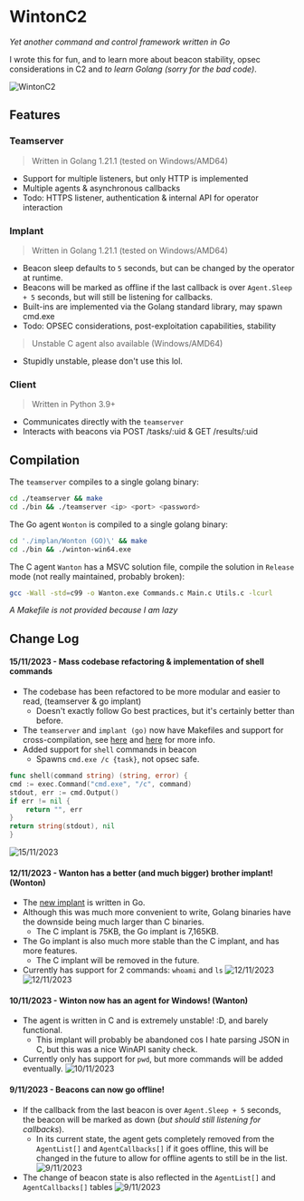 WintonC2
==

_Yet another command and control framework written in Go_

I wrote this for fun, and to learn more about beacon stability, opsec considerations in C2 and _to learn Golang (sorry for the bad code)_.

![WintonC2](https://i.gyazo.com/e10bcbdd23217af2032ba1de39639ed5.png)

## Features
### Teamserver
> Written in Golang 1.21.1 (tested on Windows/AMD64)
- Support for multiple listeners, but only HTTP is implemented
- Multiple agents & asynchronous callbacks
- Todo: HTTPS listener, authentication & internal API for operator interaction 

### Implant
> Written in Golang 1.21.1 (tested on Windows/AMD64) 
- Beacon sleep defaults to `5` seconds, but can be changed by the operator at runtime.
- Beacons will be marked as offline if the last callback is over `Agent.Sleep + 5` seconds, but will still be listening for callbacks.
- Built-ins are implemented via the Golang standard library, may spawn cmd.exe
- Todo: OPSEC considerations, post-exploitation capabilities, stability
> Unstable C agent also available (Windows/AMD64)
- Stupidly unstable, please don't use this lol.

### Client
> Written in Python 3.9+ 
- Communicates directly with the `teamserver`
- Interacts with beacons via POST /tasks/:uid & GET /results/:uid

## Compilation
The `teamserver` compiles to a single golang binary:
```bash
cd ./teamserver && make 
cd ./bin && ./teamserver <ip> <port> <password>
```

The Go agent `Wonton` is compiled to a single golang binary:
```bash
cd './implan/Wonton (GO)\' && make
cd ./bin && ./winton-win64.exe
```

The C agent `Wanton` has a MSVC solution file, compile the solution in `Release` mode (not really maintained, probably broken):
```bash
gcc -Wall -std=c99 -o Wanton.exe Commands.c Main.c Utils.c -lcurl
```
_A Makefile is not provided because I am lazy_

## Change Log

#### 15/11/2023 - Mass codebase refactoring & implementation of shell commands 
- The codebase has been refactored to be more modular and easier to read, (teamserver & go implant)
    - Doesn't exactly follow Go best practices, but it's certainly better than before. 
- The `teamserver` and `implant (go)` now have Makefiles and support for cross-compilation, see [here](./implant/Wonton%20(GO)/Makefile) and [here](./teamserver/Makefile) for more info.
- Added support for `shell` commands in beacon
    - Spawns `cmd.exe /c {task}`, not opsec safe.
```go
func shell(command string) (string, error) {
cmd := exec.Command("cmd.exe", "/c", command)
stdout, err := cmd.Output()
if err != nil {
    return "", err
}
return string(stdout), nil
}
```
![15/11/2023](https://i.imgur.com/JVeojRf.png)

#### 12/11/2023 - Wanton has a better (and much bigger) brother implant! (Wonton)
- The [new implant](./implant/Wonton%20(GO)/) is written in Go.
- Although this was much more convenient to write, Golang binaries have the downside being much larger than C binaries.
    - The C implant is 75KB, the Go implant is 7,165KB.
- The Go implant is also much more stable than the C implant, and has more features.
    - The C implant will be removed in the future.
- Currently has support for 2 commands: `whoami` and `ls`
![12/11/2023](https://i.imgur.com/ZkIaKIw.png)
![12/11/2023](https://i.imgur.com/lcZvWN7.png)

#### 10/11/2023 - Winton now has an agent for Windows! (Wanton)
- The agent is written in C and is extremely unstable! :D, and barely functional.
    - This implant will probably be abandoned cos I hate parsing JSON in C, but this was a nice WinAPI sanity check.
- Currently only has support for `pwd`, but more commands will be added eventually.
    ![10/11/2023](https://i.imgur.com/D2nVffY.png)
#### 9/11/2023 - Beacons can now go offline!
- If the callback from the last beacon is over `Agent.Sleep + 5` seconds, the beacon will be marked as down (_but should still listening for callbacks_).
   - In its current state, the agent gets completely removed from the `AgentList[]` and `AgentCallbacks[]` if it goes offline, this will be changed in the future to allow for offline agents to still be in the list.
    ![9/11/2023](https://i.imgur.com/CZm1eGe.png)
- The change of beacon state is also reflected in the `AgentList[]` and `AgentCallbacks[]` tables
    ![9/11/2023](https://i.imgur.com/p87EHej.png)
